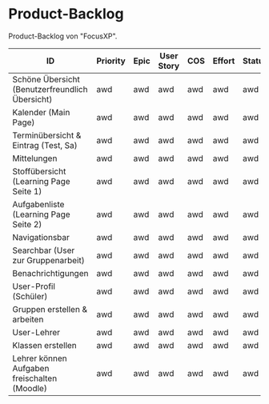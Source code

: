 
# **Product-Backlog**

Product-Backlog von "FocusXP".


| ID | Priority | Epic | User Story | COS | Effort |Status|Time|
| ---|------|------| -----------|-----|--------|-------|-------|
| Schöne Übersicht (Benutzerfreundlich Übersicht) | awd | awd | awd | awd | awd | awd | awd |
| Kalender (Main Page) | awd | awd | awd | awd | awd | awd | awd |
| Terminübersicht & Eintrag (Test, Sa)  | awd | awd | awd | awd | awd | awd | awd |
| Mittelungen  | awd | awd | awd | awd | awd | awd | awd |
| Stoffübersicht (Learning Page Seite 1) | awd | awd | awd | awd | awd | awd | awd |
| Aufgabenliste  (Learning Page Seite 2) | awd | awd | awd | awd | awd | awd | awd |
| Navigationsbar | awd | awd | awd | awd | awd | awd | awd |
| Searchbar (User zur Gruppenarbeit) | awd | awd | awd | awd | awd | awd | awd |
| Benachrichtigungen | awd | awd | awd | awd | awd | awd | awd |
| User-Profil (Schüler) | awd | awd | awd | awd | awd | awd | awd |
| Gruppen erstellen & arbeiten | awd | awd | awd | awd | awd | awd | awd |
| User-Lehrer | awd | awd | awd | awd | awd | awd | awd |
| Klassen erstellen | awd | awd | awd | awd | awd | awd | awd |
| Lehrer können Aufgaben freischalten (Moodle) | awd | awd | awd | awd | awd | awd | awd |

